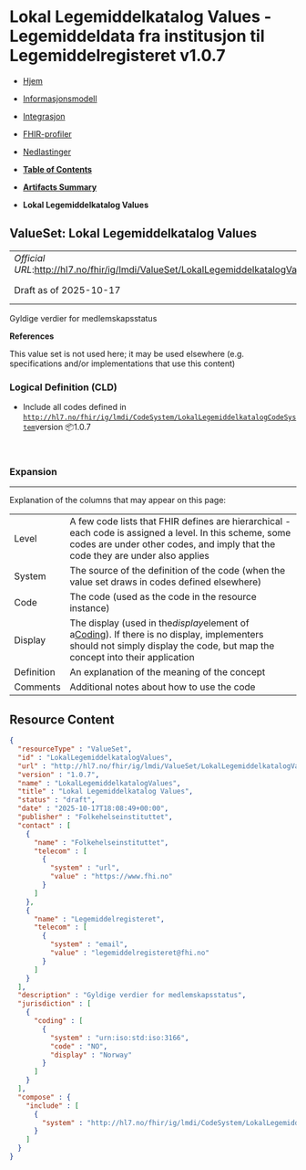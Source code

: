 # Lokal Legemiddelkatalog Values - Legemiddeldata fra institusjon til Legemiddelregisteret v1.0.7

*  [Hjem](index.md) 
*  [Informasjonsmodell](informasjonsmodell.md) 
*  [Integrasjon](integrasjon.md) 
*  [FHIR-profiler](profiler.md) 
*  [Nedlastinger](nedlastinger.md) 

* [**Table of Contents**](toc.md)
* [**Artifacts Summary**](artifacts.md)
* **Lokal Legemiddelkatalog Values**

## ValueSet: Lokal Legemiddelkatalog Values 

| | |
| :--- | :--- |
| *Official URL*:http://hl7.no/fhir/ig/lmdi/ValueSet/LokalLegemiddelkatalogValues** | *Version*:1.0.7** |
| Draft as of 2025-10-17 | *Computable Name*:LokalLegemiddelkatalogValues |

 
Gyldige verdier for medlemskapsstatus 

 **References** 

This value set is not used here; it may be used elsewhere (e.g. specifications and/or implementations that use this content)

### Logical Definition (CLD)

* Include all codes defined in [`http://hl7.no/fhir/ig/lmdi/CodeSystem/LokalLegemiddelkatalogCodeSystem`](CodeSystem-LokalLegemiddelkatalogCodeSystem.md)version 📦1.0.7

 

### Expansion

-------

 Explanation of the columns that may appear on this page: 

| | |
| :--- | :--- |
| Level | A few code lists that FHIR defines are hierarchical - each code is assigned a level. In this scheme, some codes are under other codes, and imply that the code they are under also applies |
| System | The source of the definition of the code (when the value set draws in codes defined elsewhere) |
| Code | The code (used as the code in the resource instance) |
| Display | The display (used in the*display*element of a[Coding](http://hl7.org/fhir/R4/datatypes.html#Coding)). If there is no display, implementers should not simply display the code, but map the concept into their application |
| Definition | An explanation of the meaning of the concept |
| Comments | Additional notes about how to use the code |



## Resource Content

```json
{
  "resourceType" : "ValueSet",
  "id" : "LokalLegemiddelkatalogValues",
  "url" : "http://hl7.no/fhir/ig/lmdi/ValueSet/LokalLegemiddelkatalogValues",
  "version" : "1.0.7",
  "name" : "LokalLegemiddelkatalogValues",
  "title" : "Lokal Legemiddelkatalog Values",
  "status" : "draft",
  "date" : "2025-10-17T18:08:49+00:00",
  "publisher" : "Folkehelseinstituttet",
  "contact" : [
    {
      "name" : "Folkehelseinstituttet",
      "telecom" : [
        {
          "system" : "url",
          "value" : "https://www.fhi.no"
        }
      ]
    },
    {
      "name" : "Legemiddelregisteret",
      "telecom" : [
        {
          "system" : "email",
          "value" : "legemiddelregisteret@fhi.no"
        }
      ]
    }
  ],
  "description" : "Gyldige verdier for medlemskapsstatus",
  "jurisdiction" : [
    {
      "coding" : [
        {
          "system" : "urn:iso:std:iso:3166",
          "code" : "NO",
          "display" : "Norway"
        }
      ]
    }
  ],
  "compose" : {
    "include" : [
      {
        "system" : "http://hl7.no/fhir/ig/lmdi/CodeSystem/LokalLegemiddelkatalogCodeSystem"
      }
    ]
  }
}

```
